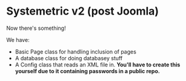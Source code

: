 # Systemetric v2 (post Joomla)

Now there's something!

We have:

- Basic Page class for handling inclusion of pages
- A database class for doing databasey stuff
- A Config class that reads an XML file in. **You'll have to create this yourself due to it containing passwords in a public repo.**

